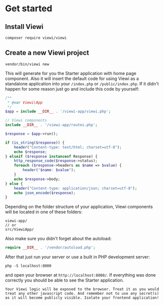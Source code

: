 # Get started

## Install Viewi

```
composer require viewi/viewi
```

## Create a new Viewi project

```
vendor/bin/viewi new
```

This will generate for you the Starter application with home page component. Also it will insert the default code for using Viewi as a standalone application into your `/index.php` or `/public/index.php`. If it didn't happen for some reason just go and include this code by yourself:

```php
/**
 * @var Viewi\App
 */
$app = include __DIR__ . '/viewi-app/viewi.php';

// Viewi components
include __DIR__ . '/viewi-app/routes.php';

$response = $app->run();

if (is_string($response)) {
    header("Content-type: text/html; charset=utf-8");
    echo $response;
} elseif ($response instanceof Response) {
    http_response_code($response->status);
    foreach ($response->headers as $name => $value) {
        header("$name: $value");
    }
    echo $response->body;
} else {
    header("Content-type: application/json; charset=utf-8");
    echo json_encode($response);
}
```

Depending on the folder structure of your application, Viewi components will be located in one of these folders:

```
viewi-app/
// or
src/ViewiApp/
```

Also make sure you didn't forget about the autoload:

```php
require __DIR__ . '/vendor/autoload.php';
```

After that just run your server or use a built in PHP development server:

```
php -S localhost:8000
```

and open your browser at `http://localhost:8000/`. If everything was done correctly you should be able to see the Starter application.

```warning
Your Viewi logic will be exposed to the browser. Treat it as you would treat any other javascript code. And remember not to use any secret(s) as it will become publicly visible. Isolate your frontend application!
```
